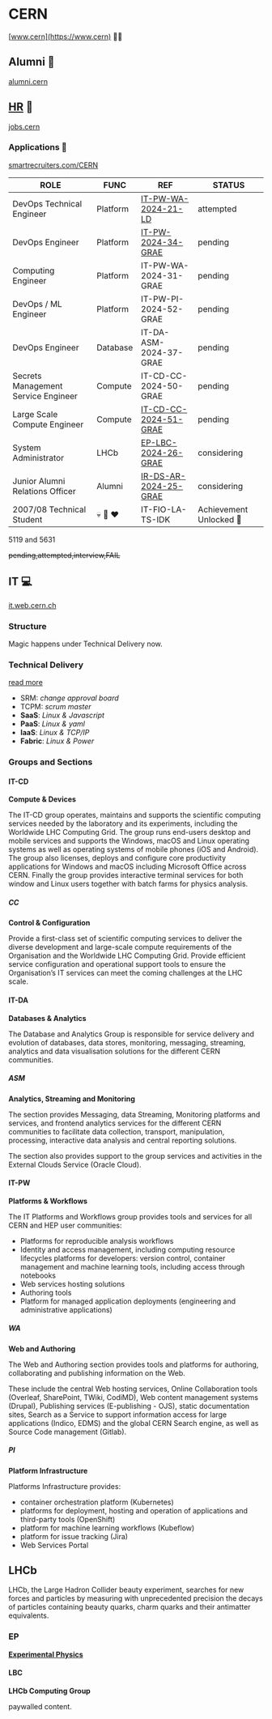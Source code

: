 # CERN

[www.cern](https://www.cern) :scientist:

## Alumni :zombie:

[alumni.cern](https://alumni.cern/)

## [HR](https://hr.web.cern.ch/) :briefcase:

[jobs.cern](https://alumni.cern/)

### Applications :memo:

[smartrecruiters.com/CERN](https://jobs.smartrecruiters.com/CERN)

|ROLE|FUNC|REF|STATUS|
-|-|-|-
DevOps Technical Engineer | Platform | [IT-PW-WA-2024-21-LD](IT-PW-WA-2024-21-LD.md)| attempted
DevOps Engineer | Platform | [IT-PW-2024-34-GRAE](IT-PW-2024-34-GRAE.md) | pending
Computing Engineer | Platform | IT-PW-WA-2024-31-GRAE| pending
DevOps / ML Engineer | Platform | IT-PW-PI-2024-52-GRAE| pending
DevOps Engineer | Database | IT-DA-ASM-2024-37-GRAE| pending
Secrets Management Service Engineer | Compute | IT-CD-CC-2024-50-GRAE| pending
Large Scale Compute Engineer | Compute | [IT-CD-CC-2024-51-GRAE](IT-CD-CC-2024-51-GRAE.md) |  pending
System Administrator | LHCb | [EP-LBC-2024-26-GRAE](EP-LBC-2024-26-GRAE.md)| considering
Junior Alumni Relations Officer | Alumni | [IR-DS-AR-2024-25-GRAE](IR-DS-AR-2024-25-GRAE.md) | considering
2007/08 Technical Student | :skull: :penguin: :heart: | IT-FIO-LA-TS-IDK | Achievement Unlocked :tada:

5119 and 5631

~~pending,attempted,interview,FAIL~~

## IT :computer:

[it.web.cern.ch](https://information-technology.web.cern.ch/)

### Structure

Magic happens under Technical Delivery now.

### Technical Delivery

[read more](https://information-technology.web.cern.ch/about/organisation/technical-delivery)

- SRM: _change approval board_
- TCPM: _scrum master_
- __SaaS__: _Linux & Javascript_
- __PaaS__: _Linux & yaml_
- __IaaS__: _Linux & TCP/IP_
- __Fabric__: _Linux & Power_

### Groups and Sections

#### IT-CD

__Compute & Devices__

The IT-CD group operates, maintains and supports the scientific computing services needed by the laboratory and its experiments, including the Worldwide LHC Computing Grid. The group runs end-users desktop and mobile services and supports the Windows, macOS and Linux operating systems as well as operating systems of mobile phones (iOS and Android). The group also licenses, deploys and configure core productivity applications for Windows and macOS including Microsoft Office across CERN. Finally the group provides interactive terminal services for both window and Linux users together with batch farms for physics analysis.

##### CC

__Control & Configuration__

Provide a first-class set of scientific computing services to deliver the diverse development and large-scale compute requirements of the Organisation and the Worldwide LHC Computing Grid. Provide efficient service configuration and operational support tools to ensure the Organisation’s IT services can meet the coming challenges at the LHC scale.

#### IT-DA

__Databases & Analytics__

The Database and Analytics Group is responsible for service delivery and evolution of databases, data stores, monitoring, messaging, streaming, analytics and data visualisation solutions for the different CERN communities.

##### ASM

__Analytics, Streaming and Monitoring__

The section provides Messaging, data Streaming, Monitoring platforms and services, and frontend analytics services for the different CERN communities to facilitate data collection, transport, manipulation, processing, interactive data analysis and central reporting solutions.

The section also provides support to the group services and activities in the External Clouds Service (Oracle Cloud).

#### IT-PW

__Platforms & Workflows__

The IT Platforms and Workflows group provides tools and services for all CERN and HEP user communities:

- Platforms for reproducible analysis workflows
- Identity and access management, including computing resource lifecycles
platforms for developers: version control, container management and machine learning tools, including access through notebooks
- Web services hosting solutions
- Authoring tools
- Platform for managed application deployments (engineering and administrative applications)

##### WA

__Web and Authoring__

The Web and Authoring section provides tools and platforms for authoring, collaborating and publishing information on the Web.

These include the central Web hosting services, Online Collaboration tools (Overleaf, SharePoint, TWiki, CodiMD), Web content management systems (Drupal), Publishing services (E-publishing - OJS), static documentation sites, Search as a Service to support information access for large applications (Indico, EDMS) and the global CERN Search engine, as well as Source Code management (Gitlab).

##### PI

__Platform Infrastructure__

Platforms Infrastructure provides:

- container orchestration platform (Kubernetes)
- platforms for deployment, hosting and operation of applications and third-party tools (OpenShift)
- platform for machine learning workflows (Kubeflow)
- platform for issue tracking (Jira)
- Web Services Portal

## LHCb

LHCb, the Large Hadron Collider beauty experiment, searches for new forces and particles by measuring with unprecedented precision the decays of particles containing beauty quarks, charm quarks and their antimatter equivalents.

### EP

[__Experimental Physics__](https://ep-dep.web.cern.ch/organisation/lhcb)

#### LBC

__LHCb Computing Group__

paywalled content.